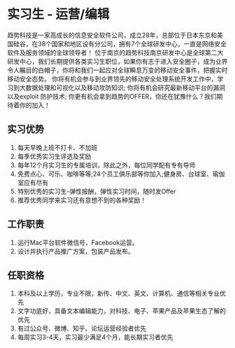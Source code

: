 # 实习生 - 运营/编辑


趋势科技是一家高成长的信息安全软件公司，成立28年，总部位于日本东京和美国硅谷，在38个国家和地区设有分公司，拥有7个全球研发中心，一直是网络安全软件及服务领域的全球领导者！
位于南京的趋势科技南京研发中心是全球第二大研发中心，我们长期提供各类实习生职位，如果你有志于进入安全圈子，成为业界令人瞩目的白帽子，你将和我们一起应对全球瞬息万变的移动安全事件，把握实时移动安全态势。
你将有机会参与到业界领先的移动安全处理系统开发工作中，学习到大数据处理和可视化以及移动攻防知识;
你将有机会研究最新移动平台的漏洞以及exploit 防护技术;
你更有机会拿到趋势的OFFER，你还在犹豫什么？我们期待着你的加入！


## 实习优势

1. 每天早晚上班不打卡、不加班
2. 每季优秀实习生评选及奖励
3. 每年12个月实习生的专属培训，除此之外，每位同学配有专有导师
4. 免费点心、可乐、咖啡等等;24个员工俱乐部等你加入;健身房、台球室、瑜伽室应有尽有
5. 特别优秀的实习生-弹性报酬，弹性实习时间，随时发Offer
6. 推荐优秀同学来实习还有意想不到的各种奖励！


## 工作职责

1. 运行Mac平台软件微信号，Facebook运营。
2. 设计并执行产品推广方案，包装产品发布。 


## 任职资格

1. 本科及以上学历，专业不限，新传、中文、英文、计算机、通信等相关专业优先
2. 文字功底好，具备文本编辑能力，对科技、电子、苹果产品及苹果生态了解的优先
3. 有过公众号、微博、知乎、论坛运营经验者优先
4. 每周实习3-4天，实习最少满足4个月，能长期实习者优先